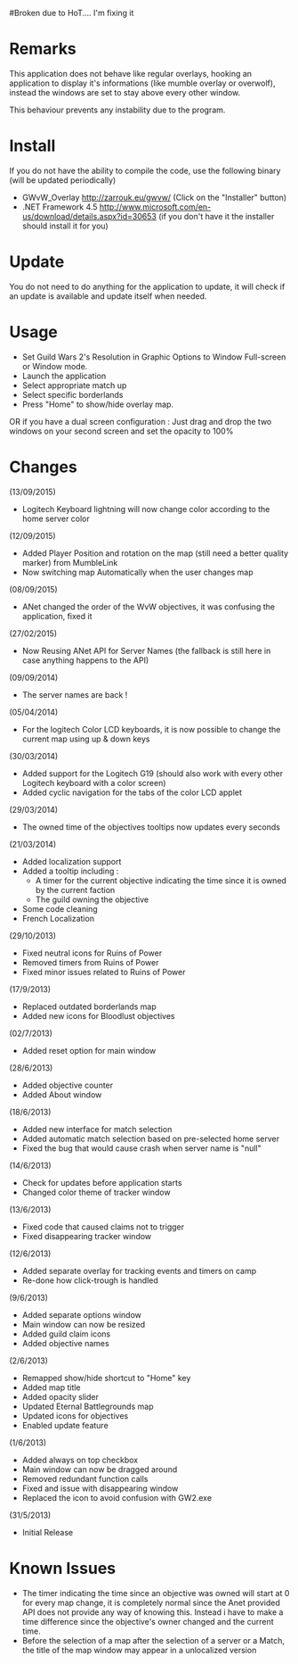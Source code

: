 #Broken due to HoT.... I'm fixing it


Remarks
============
This application does not behave like regular overlays, hooking an application to display it's informations (like mumble overlay or overwolf), instead the windows are set to stay above every other window.

This behaviour prevents any instability due to the program.

Install
============
If you do not have the ability to compile the code, use the following binary (will be updated periodically)

- GWvW_Overlay http://zarrouk.eu/gwvw/ (Click on the "Installer" button)
- .NET Framework 4.5 http://www.microsoft.com/en-us/download/details.aspx?id=30653 (if you don't have it the installer should install it for you)

Update
============
You do not need to do anything for the application to update, it will check if an update is available and update itself when needed.

Usage
============
- Set Guild Wars 2's Resolution  in Graphic Options to Window Full-screen or Window mode.
- Launch the application
- Select appropriate match up
- Select specific borderlands
- Press "Home" to show/hide overlay map.

OR if you have a dual screen configuration :
Just drag and drop the two windows on your second screen and set the opacity to 100%

Changes
============
(13/09/2015)
- Logitech Keyboard lightning will now change color according to the home server color

(12/09/2015)
- Added Player Position and rotation on the map (still need a better quality marker) from MumbleLink
- Now switching map Automatically when the user changes map

(08/09/2015)
- ANet changed the order of the WvW objectives, it was confusing the application, fixed it

(27/02/2015)
- Now Reusing ANet API for Server Names (the fallback is still here in case anything happens to the API)

(09/09/2014)
- The server names are back !

(05/04/2014)
- For the logitech Color LCD keyboards, it is now possible to change the current map using up & down keys

(30/03/2014)
- Added support for the Logitech G19 (should also work with every other Logitech keyboard with a color screen)
- Added cyclic navigation for the tabs of the color LCD applet

(29/03/2014)
- The owned time of the objectives tooltips now updates every seconds

(21/03/2014)
- Added localization support
- Added a tooltip including :
  - A timer for the current objective indicating the time since it is owned by the current faction
  - The guild owning the objective
- Some code cleaning
- French Localization

(29/10/2013)
- Fixed neutral icons for Ruins of Power
- Removed timers from Ruins of Power
- Fixed minor issues related to Ruins of Power

(17/9/2013)
- Replaced outdated borderlands map
- Added new icons for Bloodlust objectives

(02/7/2013)
- Added reset option for main window

(28/6/2013)
- Added objective counter
- Added About window

(18/6/2013)
- Added new interface for match selection
- Added automatic match selection based on pre-selected home server
- Fixed the bug that would cause crash when server name is "null"

(14/6/2013)
- Check for updates before application starts
- Changed color theme of tracker window

(13/6/2013)
- Fixed code that caused claims not to trigger
- Fixed disappearing tracker window

(12/6/2013)
- Added separate overlay for tracking events and timers on camp
- Re-done how click-trough is handled

(9/6/2013)
- Added separate options window
- Main window can now be resized
- Added guild claim icons
- Added objective names

(2/6/2013)
- Remapped show/hide shortcut to "Home" key
- Added map title
- Added opacity slider
- Updated Eternal Battlegrounds map
- Updated icons for objectives
- Enabled update feature

(1/6/2013)
- Added always on top checkbox
- Main window can now be dragged around
- Removed redundant function calls
- Fixed and issue with disappearing window
- Replaced the icon to avoid confusion with GW2.exe

(31/5/2013)
- Initial Release

Known Issues
============
- The timer indicating the time since an objective was owned will start at 0 for every map change, it is completely normal since the Anet provided API does not provide any way of knowing this. Instead i have to make a time difference since the objective's owner changed and the current time.
- Before the selection of a map after the selection of a server or a Match, the title of the map window may appear in a unlocalized version
